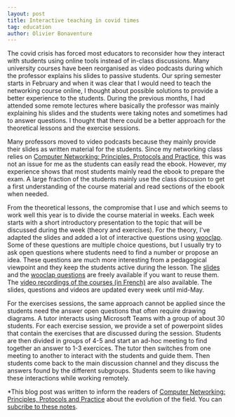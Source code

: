 ```yaml
---
layout: post
title: Interactive teaching in covid times
tag: education
author: Olivier Bonaventure
---
```


The covid crisis has forced most educators to reconsider how they
interact with students using online tools instead of in-class discussions. Many university courses have been reorganised as
video podcasts during which the professor explains his slides
to passive students. Our spring semester starts in February and when
it was clear that I would need to teach the networking course online,
I thought about possible solutions to provide a better experience to
the students. During the previous months, I had attended some remote
lectures where basically the professor was mainly explaining his slides and the students were taking notes and sometimes had to answer questions. I thought that there could be a better approach for
the theoretical lessons and the exercise sessions.

Many professors moved to video podcasts because they mainly provide their slides as written material for the students. Since my
networking class relies on [Computer Networking: Principles, Protocols and Practice](https://www.computer-networking.info), this
was not an issue for me as the students can easily read the ebook.
However, my experience shows that most students mainly read the ebook to prepare the exam. A large fraction of the students mainly use the
class discusion to get a first understanding of the course material
and read sections of the ebook when needed.

From the theoretical lessons, the compromise that I use and which seems to work well this year is to divide the course material in weeks. Each week starts with a short introductory presentation to
the topic that will be discussed during the week (theory and exercises). For the theory, I've adapted the slides and added a lot of interactive questions using [wooclap](https://www.wooclap.com). Some of these questions are multiple choice questions, but I usually try to ask open questions where students need to find a number or propose an idea. These questions are much more interesting from
a pedagogical viewpoint and they keep the students active during the lesson. The [slides](https://uclouvain-my.sharepoint.com/:f:/g/personal/olivier_bonaventure_uclouvain_be/EhhYyVYd-thLq6NgjUBqrgkBkL64tymD6smvAfJjeU7e7Q?e=aTDRjV) and the [wooclap questions](https://www.wooclap.com/LINFO1341) are freely available if you want to reuse them. The [video recordings of the courses (in French)](http://ezcast.uclouvain.be/ezplayer?action=view_album_assets&album=LINFO1341-pub&token=ZZMTXRET) are also available. The slides, questions and videos are updated every week until mid-May.

For the exercises sessions, the same approach cannot be applied since the students need the answer open questions that often require drawing diagrams. A tutor interacts using Microsoft Teams with a group of about 30 students. For each exercise session, we provide a set of powerpoint slides that contain the exercises that are discussed during the session. Students are then divided in groups of 4-5 and start an ad-hoc meeting to find together an answer to 1-3 exercices. The tutor then switches from one meeting to another to interact with the students and guide them. Then students come back to the main discussion channel and they discuss the answers found by the different subgroups. Students seem to like having these interactions while working remotely.


*This blog post was written to inform the readers of [Computer Networking: Principles, Protocols and Practice](https://www.computer-networking.info) about the evolution of the field. You can [subcribe to these notes](http://blog.computer-networking.info/notes/).

